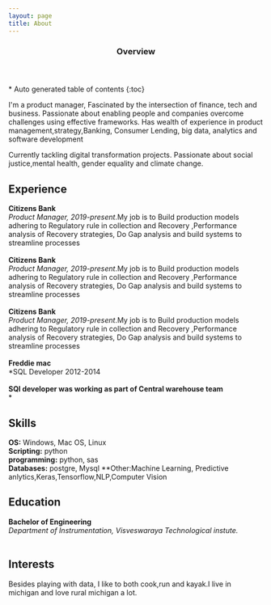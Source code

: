 ```yaml
---
layout: page
title: About
---
```

<section id="table-of-contents" class="toc">
  <header>
    <h3>Overview</h3>
  </header>
<div id="drawer" markdown="1">
*  Auto generated table of contents
{:toc}
</div>
</section><!-- /#table-of-contents -->

I'm a product manager, Fascinated by the intersection of finance, tech and business. Passionate about enabling people and companies overcome challenges using effective frameworks. Has wealth of experience in product management,strategy,Banking, Consumer Lending, big data, analytics and software development

Currently tackling digital transformation projects. Passionate about social justice,mental health, gender equality and climate change.

## Experience
**Citizens Bank**<br/>
*Product Manager, 2019-present*.My job is to Build production models  adhering to Regulatory rule in collection and Recovery ,Performance analysis of Recovery strategies, Do Gap analysis and build systems to streamline processes <br/><br/>
**Citizens Bank**<br/>
*Product Manager, 2019-present*.My job is to Build production models  adhering to Regulatory rule in collection and Recovery ,Performance analysis of Recovery strategies, Do Gap analysis and build systems to streamline processes <br/><br/>
**Citizens Bank**<br/>
*Product Manager, 2019-present*.My job is to Build production models  adhering to Regulatory rule in collection and Recovery ,Performance analysis of Recovery strategies, Do Gap analysis and build systems to streamline processes <br/><br/>
**Freddie mac**<br/>
*SQL Developer 2012-2014<br/><br/>
**SQl developer was working as part of Central warehouse team**<br/>
*

## Skills

**OS:** Windows, Mac OS, Linux                 
**Scripting:** python        
**programming:** python, sas  
**Databases:** postgre, Mysql
**Other:Machine Learning, Predictive anlytics,Keras,Tensorflow,NLP,Computer Vision        


## Education

**Bachelor of Engineering**<br/>
*Department of Instrumentation, Visveswaraya Technological instute.* <br/><br/>

## Interests
Besides playing with data, I like to both cook,run and kayak.I live in michigan and love rural michigan a lot.
